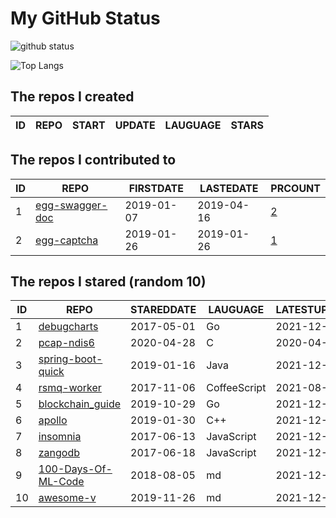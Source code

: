 # My GitHub Status

<img src="https://github-readme-stats-1.yihong0618.vercel.app/api?username=jc-lathander&show_icons=true&&&hide_title=true&count_private=true" alt="github status" />

![Top Langs](https://github-readme-stats-1.yihong0618.vercel.app/api/top-langs/?username=jc-lathander&layout=compact)

<!--START_SECTION:my_github-->
## The repos I created
| ID | REPO | START | UPDATE | LAUGUAGE | STARS |
|----|------|-------|--------|----------|-------|

## The repos I contributed to
| ID |                                REPO                                | FIRSTDATE  | LASTEDATE  |                                          PRCOUNT                                           |
|----|--------------------------------------------------------------------|------------|------------|--------------------------------------------------------------------------------------------|
|  1 | [egg-swagger-doc](https://github.com/Yanshijie-EL/egg-swagger-doc) | 2019-01-07 | 2019-04-16 | [2](https://github.com/Yanshijie-EL/egg-swagger-doc/pulls?q=is%3Apr+author%3Ajc-lathander) |
|  2 | [egg-captcha](https://github.com/Raoul1996/egg-captcha)            | 2019-01-26 | 2019-01-26 | [1](https://github.com/Raoul1996/egg-captcha/pulls?q=is%3Apr+author%3Ajc-lathander)        |

## The repos I stared (random 10)
| ID |                                  REPO                                   | STAREDDATE |   LAUGUAGE   | LATESTUPDATE |
|----|-------------------------------------------------------------------------|------------|--------------|--------------|
|  1 | [debugcharts](https://github.com/mkevac/debugcharts)                    | 2017-05-01 | Go           | 2021-12-07   |
|  2 | [pcap-ndis6](https://github.com/SageAxcess/pcap-ndis6)                  | 2020-04-28 | C            | 2020-04-28   |
|  3 | [spring-boot-quick](https://github.com/vector4wang/spring-boot-quick)   | 2019-01-16 | Java         | 2021-12-09   |
|  4 | [rsmq-worker](https://github.com/mpneuried/rsmq-worker)                 | 2017-11-06 | CoffeeScript | 2021-08-02   |
|  5 | [blockchain_guide](https://github.com/yeasy/blockchain_guide)           | 2019-10-29 | Go           | 2021-12-09   |
|  6 | [apollo](https://github.com/ApolloAuto/apollo)                          | 2019-01-30 | C++          | 2021-12-09   |
|  7 | [insomnia](https://github.com/Kong/insomnia)                            | 2017-06-13 | JavaScript   | 2021-12-10   |
|  8 | [zangodb](https://github.com/erikolson186/zangodb)                      | 2017-06-18 | JavaScript   | 2021-12-08   |
|  9 | [100-Days-Of-ML-Code](https://github.com/Avik-Jain/100-Days-Of-ML-Code) | 2018-08-05 | md           | 2021-12-09   |
| 10 | [awesome-v](https://github.com/vlang/awesome-v)                         | 2019-11-26 | md           | 2021-12-07   |

<!--END_SECTION:my_github-->
